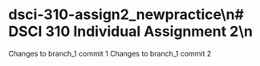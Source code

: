 # dsci-310-assign2_newpractice\n# DSCI 310 Individual Assignment 2\n
Changes to branch_1 commit 1
Changes to branch_1 commit 2
